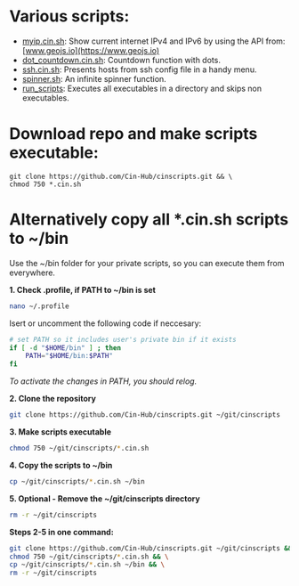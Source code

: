# Various scripts:

- [myip.cin.sh](myip.cin.sh): Show current internet IPv4 and IPv6 by using the API from: [www.geojs.io](https://www.geojs.io)
- [dot_countdown.cin.sh](dot_countdown.cin.sh): Countdown function with dots.
- [ssh.cin.sh](ssh.cin.sh): Presents hosts from ssh config file in a handy menu.
- [spinner.sh](spinner.sh): An infinite spinner function.
- [run_scripts](run_scripts): Executes all executables in a directory and skips non executables.

# Download repo and make scripts executable:
```shell
git clone https://github.com/Cin-Hub/cinscripts.git && \
chmod 750 *.cin.sh
```  

# Alternatively copy all \*.cin.sh scripts to ~/bin

Use the ~/bin folder for your private scripts, so you can execute them from everywhere.  

**1. Check .profile, if PATH to ~/bin is set**
```bash
nano ~/.profile
```
Isert or uncomment the following code if neccesary:
```bash
# set PATH so it includes user's private bin if it exists
if [ -d "$HOME/bin" ] ; then
    PATH="$HOME/bin:$PATH"
fi
```  
_To activate the changes in PATH, you should relog._  

**2. Clone the repository**  
```bash
git clone https://github.com/Cin-Hub/cinscripts.git ~/git/cinscripts
```  
**3. Make scripts executable**  
```bash
chmod 750 ~/git/cinscripts/*.cin.sh
```  
**4. Copy the scripts to ~/bin**  
```bash
cp ~/git/cinscripts/*.cin.sh ~/bin
```  
**5. Optional - Remove the ~/git/cinscripts directory**
```bash
rm -r ~/git/cinscripts
```  
**Steps 2-5 in one command:**  
```bash
git clone https://github.com/Cin-Hub/cinscripts.git ~/git/cinscripts && \
chmod 750 ~/git/cinscripts/*.cin.sh && \
cp ~/git/cinscripts/*.cin.sh ~/bin && \
rm -r ~/git/cinscripts
```  
